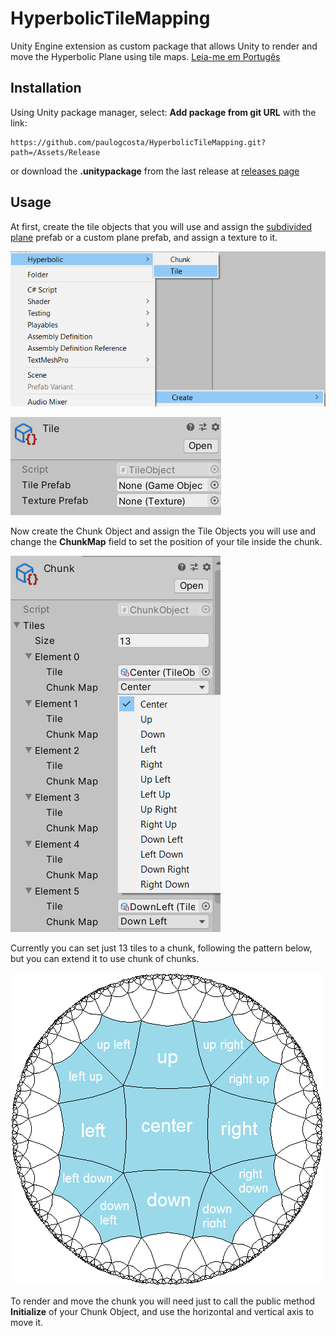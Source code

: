 # HyperbolicTileMapping
Unity Engine extension as custom package that allows Unity to render and move the Hyperbolic Plane using tile maps.
[Leia-me em Portugês](README-pt.md)

## Installation
Using Unity package manager, select: **Add package from git URL** with the link:
```
https://github.com/paulogcosta/HyperbolicTileMapping.git?path=/Assets/Release
```
or download the **.unitypackage** from the last release at [releases page](https://github.com/paulogcosta/HyperbolicTileMapping/releases/tag/1.0.0)

## Usage
At first, create the tile objects that you will use and assign the [subdivided plane](https://github.com/paulogcosta/HyperbolicTileMapping/blob/main/Assets/Release/Resources/Prefabs/5SubvidisionSquareTile.prefab) prefab or a custom plane prefab, and assign a texture to it.

![creating tile object](https://github.com/paulogcosta/HyperbolicTileMapping/blob/main/Assets/GitHub/create-tile.png)

![assign prefab and texture](https://github.com/paulogcosta/HyperbolicTileMapping/blob/main/Assets/GitHub/tile-object.png)

Now create the Chunk Object and assign the Tile Objects you will use and change the **ChunkMap** field to set the position of your tile inside the chunk.

![creating chunk object](https://github.com/paulogcosta/HyperbolicTileMapping/blob/main/Assets/GitHub/chunk-object.png)

Currently you can set just 13 tiles to a chunk, following the pattern below, but you can extend it to use chunk of chunks.

![chunk pattern](https://github.com/paulogcosta/HyperbolicTileMapping/blob/main/Assets/GitHub/chunk-map.png)

To render and move the chunk you will need just to call the public method **Initialize** of your Chunk Object, and use the horizontal and vertical axis to move it.
